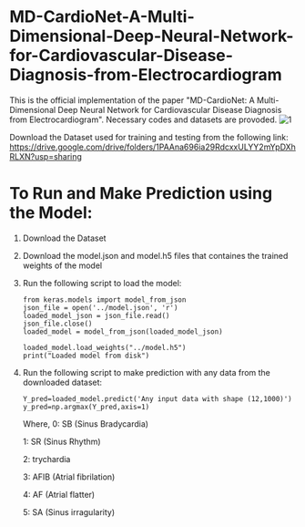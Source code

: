 # MD-CardioNet-A-Multi-Dimensional-Deep-Neural-Network-for-Cardiovascular-Disease-Diagnosis-from-Electrocardiogram
This is the official implementation of the paper "MD-CardioNet: A Multi-Dimensional Deep Neural Network for Cardiovascular Disease Diagnosis from Electrocardiogram". Necessary codes and datasets are provoded.
![1](https://user-images.githubusercontent.com/44304799/136667731-af70c9fe-fba3-428b-9001-9dc14fe853f7.PNG)


Download the Dataset used for training and testing from the following link:
https://drive.google.com/drive/folders/1PAAna696ia29RdcxxULYY2mYpDXhRLXN?usp=sharing


# To Run and Make Prediction using the Model:

1. Download the Dataset
2. Download the model.json and model.h5 files that containes the trained weights of the model
3. Run the following script to load the model:

    ```
    from keras.models import model_from_json
    json_file = open('../model.json', 'r')
    loaded_model_json = json_file.read()
    json_file.close()
    loaded_model = model_from_json(loaded_model_json)

    loaded_model.load_weights("../model.h5")
    print("Loaded model from disk")

    ```
    
4. Run the following script to make prediction with any data from the downloaded dataset:
    
    ```
    Y_pred=loaded_model.predict('Any input data with shape (12,1000)')
    y_pred=np.argmax(Y_pred,axis=1)
    
    ```
    Where,
    0:        SB (Sinus Bradycardia)
    
    1:        SR (Sinus Rhythm)
    
    2:        trychardia
    
    3:        AFIB (Atrial fibrilation)
    
    4:        AF (Atrial flatter)
    
    5:        SA (Sinus irragularity)
